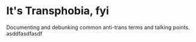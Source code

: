 # It's Transphobia, fyi

Documenting and debunking common anti-trans terms and talking points.
asddfasdfasdf
